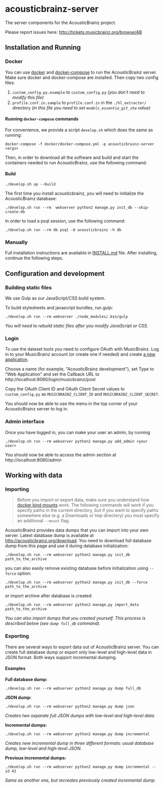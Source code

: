 acousticbrainz-server
=====================

The server components for the AcousticBrainz project.

Please report issues here: http://tickets.musicbrainz.org/browse/AB


## Installation and Running

### Docker

You can use [docker](https://www.docker.com/) and [docker-compose](https://docs.docker.com/compose/) to run the AcousticBrainz server. Make sure docker and docker-compose are installed.
Then copy two config files:

1. `custom_config.py.example` to `custom_config.py` *(you don't need to modify this file)*
2. `profile.conf.in.sample` to `profile.conf.in` in the `./hl_extractor/` directory
*(in this file you need to set `models_essentia_git_sha` value)*

#### Running `docker-compose` commands

For convenience, we provide a script `develop.sh` which does the same as running:

    docker-compose -f docker/docker-compose.yml -p acousticbrainz-server <args>

Then, in order to download all the software and build and start the containers needed to run AcousticBrainz, use the following command:

#### Build

    ./develop.sh up --build

The first time you install acousticbrainz, you will need to initialize the AcousticBrainz database:

    ./develop.sh run --rm  webserver python2 manage.py init_db --skip-create-db

In order to load a psql session, use the following command:

    ./develop.sh run --rm db psql -U acousticbrainz -h db

### Manually

Full installation instructions are available in [INSTALL.md](https://github.com/metabrainz/acousticbrainz-server/blob/master/INSTALL.md) file. After installing, continue the following steps.

## Configuration and development

### Building static files

We use Gulp as our JavaScript/CSS build system.

To build stylesheets and javascript bundles, run gulp:

    ./develop.sh run --rm webserver ./node_modules/.bin/gulp

*You will need to rebuild static files after you modify JavaScript or CSS.*

### Login

To use the dataset tools you need to configure OAuth with MusicBrainz.
Log in to your MusicBrainz account (or create one if needed) and create
[a new application](https://musicbrainz.org/account/applications).

Choose a name (for example, "AcousticBrainz development"), set Type to "Web Application"
and set the Callback URL to http://localhost:8080/login/musicbrainz/post

Copy the OAuth Client ID and OAuth Client Secret values to
`custom_config.py` as `MUSICBRAINZ_CLIENT_ID` and `MUSICBRAINZ_CLIENT_SECRET`.

You should now be able to use the menu in the top corner of your AcousticBrainz server
to log in.

### Admin interface

Once you have logged in, you can make your user an admin, by running

    ./develop.sh run --rm webserver python2 manage.py add_admin <your user>

You should now be able to access the admin section at http://localhost:8080/admin


## Working with data

### Importing

> Before you import or export data, make sure you understand how
[docker bind mounts](https://docs.docker.com/engine/admin/volumes/bind-mounts/) work.
The following commands will work if you specify paths in the current directory, but
if you want to specify paths somewhere else (e.g. a Downloads or tmp directory) you
must specify an additional `--mount` flag.

AcousticBrainz provides data dumps that you can import into your own server.
Latest database dump is available at http://acousticbrainz.org/download. You
need to download full database dump from this page and use it during database
initialization:

    ./develop.sh run --rm webserver python2 manage.py init_db path_to_the_archive

you can also easily remove existing database before initialization using
`--force` option:

    ./develop.sh run --rm webserver python2 manage.py init_db --force path_to_the_archive

or import archive after database is created:

    ./develop.sh run --rm webserver python2 manage.py import_data path_to_the_archive

*You can also import dumps that you created yourself. This process is described
below (see `dump full_db` command).*

### Exporting

There are several ways to export data out of AcousticBrainz server. You can
create full database dump or export only low-level and high-level data in JSON
format. Both ways support incremental dumping.

#### Examples

**Full database dump:**

    ./develop.sh run --rm webserver python2 manage.py dump full_db

**JSON dump:**

    ./develop.sh run --rm webserver python2 manage.py dump json

*Creates two separate full JSON dumps with low-level and high-level data.*

**Incremental dumps:**

    ./develop.sh run --rm webserver python2 manage.py dump incremental

*Creates new incremental dump in three different formats: usual database dump,
low-level and high-level JSON.*

**Previous incremental dumps:**

    ./develop.sh run --rm webserver python2 manage.py dump incremental --id 42

*Same as another one, but recreates previously created incremental dump.*
